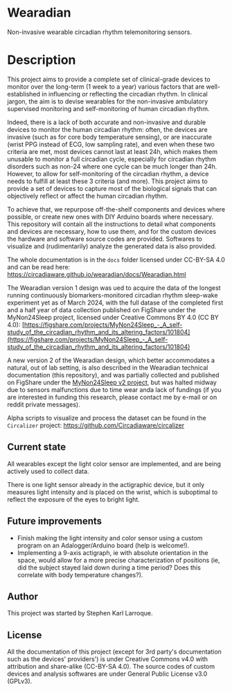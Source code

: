 # Wearadian
Non-invasive wearable circadian rhythm telemonitoring sensors.

# Description
This project aims to provide a complete set of clinical-grade devices to monitor over the long-term (1 week to a year) various factors that are well-established in influencing or reflecting the circadian rhythm. In clinical jargon, the aim is to devise wearables for the non-invasive ambulatory supervised monitoring and self-monitoring of human circadian rhythm.

Indeed, there is a lack of both accurate and non-invasive and durable devices to monitor the human circadian rhythm: often, the devices are invasive (such as for core body temperature sensing), or are inaccurate (wrist PPG instead of ECG, low sampling rate), and even when these two criteria are met, most devices cannot last at least 24h, which makes them unusable to monitor a full circadian cycle, especially for circadian rhythm disorders such as non-24 where one cycle can be much longer than 24h. However, to allow for self-monitoring of the circadian rhythm, a device needs to fulfill at least these 3 criteria (and more). This project aims to provide a set of devices to capture most of the biological signals that can objectively reflect or affect the human circadian rhythm.

To achieve that, we repurpose off-the-shelf components and devices where possible, or create new ones with DIY Arduino boards where necessary. This repository will contain all the instructions to detail what components and devices are necessary, how to use them, and for the custom devices the hardware and software source codes are provided. Softwares to visualize and (rudimentarily) analyze the generated data is also provided.

The whole documentation is in the `docs` folder licensed under CC-BY-SA 4.0 and can be read here:
https://circadiaware.github.io/wearadian/docs/Wearadian.html

The Wearadian version 1 design was ued to acquire the data of the longest running continuously biomarkers-monitored circadian rhythm sleep-wake experiment yet as of March 2024, with the full datase of the completed first and a half year of data collection published on FigShare under the MyNon24Sleep project, licensed under Creative Commons BY 4.0 (CC BY 4.0):
[https://figshare.com/projects/MyNon24Sleep_-_A_self-study_of_the_circadian_rhythm_and_its_altering_factors/101804](https://figshare.com/projects/MyNon24Sleep_-_A_self-study_of_the_circadian_rhythm_and_its_altering_factors/101804)

A new version 2 of the Wearadian design, which better accommodates a natural, out of lab setting, is also described in the Wearadian technical documentation (this repository), and was partially collected and published on FigShare under the [MyNon24Sleep v2 project](https://figshare.com/projects/MyNon24Sleep_v2/142817), but was halted midway due to sensors malfunctions due to time wear anda lack of fundings (if you are interested in funding this research, please contact me by e-mail or on reddit private messages).

Alpha scripts to visualize and process the dataset can be found in the `Circalizer` project:
https://github.com/Circadiaware/circalizer

## Current state

All wearables except the light color sensor are implemented, and are being actively used to collect data.

There is one light sensor already in the actigraphic device, but it only measures light intensity and is placed on the wrist, which is suboptimal to reflect the exposure of the eyes to bright light.

## Future improvements

* Finish making the light intensity and color sensor using a custom program on an Adalogger/Arduino board (help is welcome!).
* Implementing a 9-axis actigraph, ie with absolute orientation in the space, would allow for a more precise characterization of positions (ie, did the subject stayed laid down during a time period? Does this correlate with body temperature changes?).

## Author

This project was started by Stephen Karl Larroque.

## License
All the documentation of this project (except for 3rd party's documentation such as the devices' providers') is under Creative Commons v4.0 with attribution and share-alike (CC-BY-SA 4.0). The source codes of custom devices and analysis softwares are under General Public License v3.0 (GPLv3).
